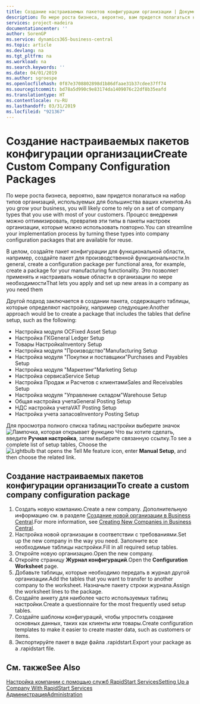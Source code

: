 ```yaml
---
title: Создание настраиваемых пакетов конфигурации организации | Документы Майкрософт
description: По мере роста бизнеса, вероятно, вам придется полагаться на набор типов организаций, используемых для большинства ваших клиентов. Процесс внедрения можно оптимизировать, превратив эти типы в пакеты настроек организации, которые можно использовать повторно.
services: project-madeira
documentationcenter: ''
author: SorenGP
ms.service: dynamics365-business-central
ms.topic: article
ms.devlang: na
ms.tgt_pltfrm: na
ms.workload: na
ms.search.keywords: ''
ms.date: 04/01/2019
ms.author: sgroespe
ms.openlocfilehash: 0f87e3708802898d1b86dfaae31b37cdee37ff74
ms.sourcegitcommit: bd78a5d990c9e83174da1409076c22df8b35eafd
ms.translationtype: HT
ms.contentlocale: ru-RU
ms.lasthandoff: 03/31/2019
ms.locfileid: "921367"
---
```

# <a name="create-custom-company-configuration-packages"></a><span data-ttu-id="75200-104">Создание настраиваемых пакетов конфигурации организации</span><span class="sxs-lookup"><span data-stu-id="75200-104">Create Custom Company Configuration Packages</span></span>
<span data-ttu-id="75200-105">По мере роста бизнеса, вероятно, вам придется полагаться на набор типов организаций, используемых для большинства ваших клиентов.</span><span class="sxs-lookup"><span data-stu-id="75200-105">As you grow your business, you will likely come to rely on a set of company types that you use with most of your customers.</span></span> <span data-ttu-id="75200-106">Процесс внедрения можно оптимизировать, превратив эти типы в пакеты настроек организации, которые можно использовать повторно.</span><span class="sxs-lookup"><span data-stu-id="75200-106">You can streamline your implementation process by turning these types into company configuration packages that are available for reuse.</span></span>  

<span data-ttu-id="75200-107">В целом, создайте пакет конфигурации для функциональной области, например, создайте пакет для производственной функциональности.</span><span class="sxs-lookup"><span data-stu-id="75200-107">In general, create a configuration package per functional area, for example, create a package for your manufacturing functionality.</span></span> <span data-ttu-id="75200-108">Это позволяет применять и настраивать новые области в организации по мере необходимости</span><span class="sxs-lookup"><span data-stu-id="75200-108">That lets you apply and set up new areas in a company as you need them</span></span>  

<span data-ttu-id="75200-109">Другой подход заключается в создании пакета, содержащего таблицы, которые определяют настройку, например следующие:</span><span class="sxs-lookup"><span data-stu-id="75200-109">Another approach would be to create a package that includes the tables that define setup, such as the following:</span></span>  

-   <span data-ttu-id="75200-110">Настройка модуля ОС</span><span class="sxs-lookup"><span data-stu-id="75200-110">Fixed Asset Setup</span></span>  
-   <span data-ttu-id="75200-111">Настройка ГК</span><span class="sxs-lookup"><span data-stu-id="75200-111">General Ledger Setup</span></span>  
-   <span data-ttu-id="75200-112">Товары Настройка</span><span class="sxs-lookup"><span data-stu-id="75200-112">Inventory Setup</span></span>  
-   <span data-ttu-id="75200-113">Настройка модуля "Производство"</span><span class="sxs-lookup"><span data-stu-id="75200-113">Manufacturing Setup</span></span>  
-   <span data-ttu-id="75200-114">Настройка модуля "Покупки и поставщики"</span><span class="sxs-lookup"><span data-stu-id="75200-114">Purchases and Payables Setup</span></span>  
-   <span data-ttu-id="75200-115">Настройка модуля "Маркетинг"</span><span class="sxs-lookup"><span data-stu-id="75200-115">Marketing Setup</span></span>  
-   <span data-ttu-id="75200-116">Настройка сервиса</span><span class="sxs-lookup"><span data-stu-id="75200-116">Service Setup</span></span>  
-   <span data-ttu-id="75200-117">Настройка Продаж и Расчетов с клиентами</span><span class="sxs-lookup"><span data-stu-id="75200-117">Sales and Receivables Setup</span></span>  
-   <span data-ttu-id="75200-118">Настройка модуля "Управление складом"</span><span class="sxs-lookup"><span data-stu-id="75200-118">Warehouse Setup</span></span>  
-   <span data-ttu-id="75200-119">Общая настройка учета</span><span class="sxs-lookup"><span data-stu-id="75200-119">General Posting Setup</span></span>  
-   <span data-ttu-id="75200-120">НДС настройка учета</span><span class="sxs-lookup"><span data-stu-id="75200-120">VAT Posting Setup</span></span>  
-   <span data-ttu-id="75200-121">Настройка учета запасов</span><span class="sxs-lookup"><span data-stu-id="75200-121">Inventory Posting Setup</span></span>  

<span data-ttu-id="75200-122">Для просмотра полного списка таблиц настройки выберите значок ![Лампочка, которая открывает функцию Что вы хотите сделать](media/ui-search/search_small.png "Что вы хотите сделать"), введите **Ручная настройка**, затем выберите связанную ссылку.</span><span class="sxs-lookup"><span data-stu-id="75200-122">To see a complete list of setup tables, Choose the ![Lightbulb that opens the Tell Me feature](media/ui-search/search_small.png "Tell me what you want to do") icon, enter **Manual Setup**, and then choose the related link.</span></span>  

## <a name="to-create-a-custom-company-configuration-package"></a><span data-ttu-id="75200-123">Создание настраиваемых пакетов конфигурации организации</span><span class="sxs-lookup"><span data-stu-id="75200-123">To create a custom company configuration package</span></span>  
1.  <span data-ttu-id="75200-124">Создать новую компанию.</span><span class="sxs-lookup"><span data-stu-id="75200-124">Create a new company.</span></span> <span data-ttu-id="75200-125">Дополнительную информацию см. в разделе [Создание новой организации в Business Central](about-new-company.md).</span><span class="sxs-lookup"><span data-stu-id="75200-125">For more information, see [Creating New Companies in Business Central](about-new-company.md).</span></span>  
3.  <span data-ttu-id="75200-126">Настройка новой организации в соответствии с требованиями.</span><span class="sxs-lookup"><span data-stu-id="75200-126">Set up the new company in the way you need.</span></span> <span data-ttu-id="75200-127">Заполните все необходимые таблицы настройки.</span><span class="sxs-lookup"><span data-stu-id="75200-127">Fill in all required setup tables.</span></span>  
4.  <span data-ttu-id="75200-128">Откройте новую организацию.</span><span class="sxs-lookup"><span data-stu-id="75200-128">Open the new company.</span></span>
5. <span data-ttu-id="75200-129">Откройте страницу **Журнал конфигураций**.</span><span class="sxs-lookup"><span data-stu-id="75200-129">Open the **Configuration Worksheet** page.</span></span>  
6.  <span data-ttu-id="75200-130">Добавьте таблицы, которые необходимо передать в журнал другой организации.</span><span class="sxs-lookup"><span data-stu-id="75200-130">Add the tables that you want to transfer to another company to the worksheet.</span></span> <span data-ttu-id="75200-131">Назначьте пакету строки журнала.</span><span class="sxs-lookup"><span data-stu-id="75200-131">Assign the worksheet lines to the package.</span></span>  
7.  <span data-ttu-id="75200-132">Создайте анкету для наиболее часто используемых таблиц настройки.</span><span class="sxs-lookup"><span data-stu-id="75200-132">Create a questionnaire for the most frequently used setup tables.</span></span>  
8.  <span data-ttu-id="75200-133">Создайте шаблоны конфигураций, чтобы упростить создание основных данных, таких как клиенты или товары.</span><span class="sxs-lookup"><span data-stu-id="75200-133">Create configuration templates to make it easier to create master data, such as customers or items.</span></span>  
9.  <span data-ttu-id="75200-134">Экспортируйте пакет в виде файла .rapidstart.</span><span class="sxs-lookup"><span data-stu-id="75200-134">Export your package as a .rapidstart file.</span></span>  

## <a name="see-also"></a><span data-ttu-id="75200-135">См. также</span><span class="sxs-lookup"><span data-stu-id="75200-135">See Also</span></span>  
[<span data-ttu-id="75200-136">Настройка компании с помощью служб RapidStart Services</span><span class="sxs-lookup"><span data-stu-id="75200-136">Setting Up a Company With RapidStart Services</span></span>](admin-set-up-a-company-with-rapidstart.md)  
[<span data-ttu-id="75200-137">Администрация</span><span class="sxs-lookup"><span data-stu-id="75200-137">Administration</span></span>](admin-setup-and-administration.md)
